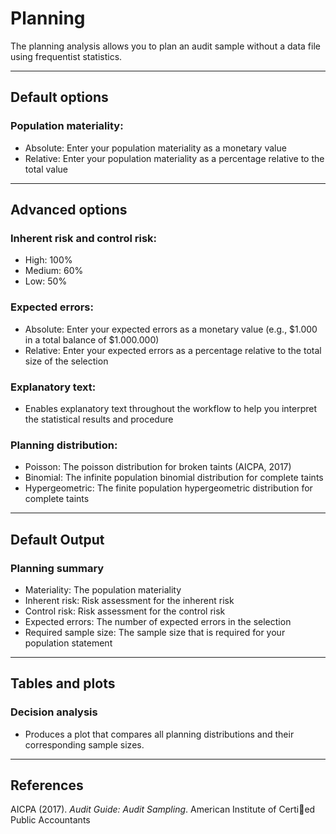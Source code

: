 Planning
==========================

The planning analysis allows you to plan an audit sample without a data file using frequentist statistics.

----

Default options
-------
### Population materiality:
- Absolute: Enter your population materiality as a monetary value
- Relative: Enter your population materiality as a percentage relative to the total value

----

Advanced options
-------

### Inherent risk and control risk:
- High: 100%
- Medium: 60%
- Low: 50%

### Expected errors:
- Absolute: Enter your expected errors as a monetary value (e.g., $1.000 in a total balance of $1.000.000)
- Relative: Enter your expected errors as a percentage relative to the total size of the selection

### Explanatory text:
- Enables explanatory text throughout the workflow to help you interpret the statistical results and procedure

### Planning distribution:
- Poisson: The poisson distribution for broken taints (AICPA, 2017)
- Binomial: The infinite population binomial distribution for complete taints
- Hypergeometric: The finite population hypergeometric distribution for complete taints

----

Default Output
-------

### Planning summary
- Materiality: The population materiality
- Inherent risk: Risk assessment for the inherent risk
- Control risk: Risk assessment for the control risk
- Expected errors: The number of expected errors in the selection
- Required sample size: The sample size that is required for your population statement

----

Tables and plots
-------

### Decision analysis
- Produces a plot that compares all planning distributions and their corresponding sample sizes.

----

References
-------

AICPA (2017). <i>Audit Guide: Audit Sampling</i>. American Institute of Certied Public Accountants